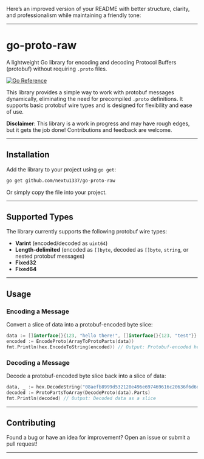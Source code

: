 Here’s an improved version of your README with better structure, clarity, and professionalism while maintaining a friendly tone:

---

# go-proto-raw  
A lightweight Go library for encoding and decoding Protocol Buffers (protobuf) without requiring `.proto` files.  

[![Go Reference](https://pkg.go.dev/badge/github.com/nextu1337/go-proto-raw.svg)](https://pkg.go.dev/github.com/nextu1337/go-proto-raw)  

This library provides a simple way to work with protobuf messages dynamically, eliminating the need for precompiled `.proto` definitions. It supports basic protobuf wire types and is designed for flexibility and ease of use.  

**Disclaimer**: This library is a work in progress and may have rough edges, but it gets the job done! Contributions and feedback are welcome.  

---

## Installation  
Add the library to your project using `go get`:  
```bash
go get github.com/nextu1337/go-proto-raw
```  

Or simply copy the file into your project.  

---

## Supported Types  
The library currently supports the following protobuf wire types:  
- **Varint** (encoded/decoded as `uint64`)  
- **Length-delimited** (encoded as `[]byte`, decoded as `[]byte`, `string`, or nested protobuf messages)  
- **Fixed32**  
- **Fixed64**  

---

## Usage  

### Encoding a Message  
Convert a slice of data into a protobuf-encoded byte slice:  
```go
data := []interface{}{123, "hello there!", []interface{}{123, "test"}}
encoded := EncodeProto(ArrayToProtoParts(data))
fmt.Println(hex.EncodeToString(encoded)) // Output: Protobuf-encoded hex string
```  

### Decoding a Message  
Decode a protobuf-encoded byte slice back into a slice of data:  
```go
data, _ := hex.DecodeString("08aefb8999d532120e496e697469616c20636f6d6d6974")
decoded := ProtoPartsToArray(DecodeProto(data).Parts)
fmt.Println(decoded) // Output: Decoded data as a slice
```  

---

## Contributing  
Found a bug or have an idea for improvement? Open an issue or submit a pull request!  

---
